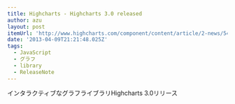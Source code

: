 ```yaml
---
title: Highcharts - Highcharts 3.0 released
author: azu
layout: post
itemUrl: 'http://www.highcharts.com/component/content/article/2-news/54-highcharts-3-0-released'
date: '2013-04-09T21:21:48.025Z'
tags:
  - JavaScript
  - グラフ
  - library
  - ReleaseNote
---
```

インタラクティブなグラフライブラリHighcharts 3.0リリース

